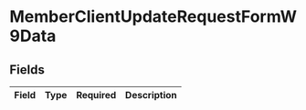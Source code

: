 # MemberClientUpdateRequestFormW9Data


## Fields

| Field       | Type        | Required    | Description |
| ----------- | ----------- | ----------- | ----------- |